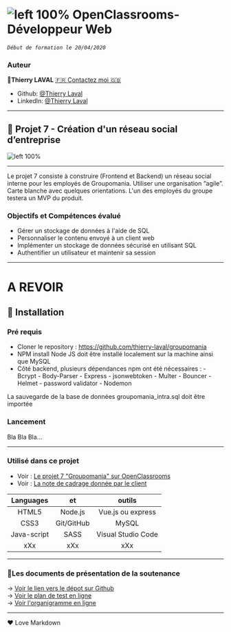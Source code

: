 # ![left 100%](https://github.com/thierry-laval/archives/blob/master/images/Logo_OpenClassrooms.png?raw=true) OpenClassrooms-Développeur Web

_`Début de formation le 20/04/2020`_

### Auteur

👤**Thierry LAVAL** [🇫🇷 Contactez moi 🇬🇧](<thierrylaval@gmx.com>)

* Github: [@Thierry Laval](https://github.com/thierry-laval)
* LinkedIn: [@Thierry Laval](https://www.linkedin.com/in/thierry-laval)
***

## 📎 Projet 7 - Création d'un réseau social d’entreprise
![left 100%](https://github.com/thierry-laval/archives/blob/master/images/logo-groupomania.png?raw=true)
***
Le projet 7 consiste à construire  (Frontend et Backend) un réseau social interne pour les employés de Groupomania.
Utiliser une organisation “agile”. Carte blanche avec quelques orientations.
L'un des employés du groupe testera un MVP du produit.

### Objectifs et Compétences évalué

* Gérer un stockage de données à l'aide de SQL
* Personnaliser le contenu envoyé à un client web
* Implémenter un stockage de données sécurisé en utilisant SQL
* Authentifier un utilisateur et maintenir sa session

***
# A REVOIR
## 🔨 Installation ##

### Pré requis

* Cloner le repository : <https://github.com/thierry-laval/groupomania>
* NPM install Node JS doit être installé localement sur la machine ainsi que MySQL
* Côté backend, plusieurs dépendances npm ont été nécessaires : - Bcrypt - Body-Parser - Express - jsonwebtoken - Multer - Bouncer - Helmet - password validator - Nodemon

La sauvegarde de la base de données groupomania_intra.sql doit être importée

### Lancement

Bla Bla Bla...
***

### Utilisé dans ce projet

* Voir : [Le projet 7 "Groupomania" sur OpenClassrooms](https://openclassrooms.com/fr/paths/185/projects/677/assignment "Cliquez pour voir le projet")
* Voir : [La note de cadrage donnée par le client](documents/Groupomania_Specs_FR_DWJ_VF.pdf)

| Languages       | et             | outils                 |
| :-------------: |:-------------: | :-----:                |
| HTML5           | Node.js        | Vue.js ou express      |
| CSS3            | Git/GitHub     | MySQL                  |
| Java-script     | SASS           |  Visual Studio Code    |
|       xXx       |       xXx      |        xXx             |

***

### 🚦Les documents de présentation de la soutenance

→ [Voir le lien vers le dépot sur Github]()\
→ [Voir le plan de test en ligne]()\
→ [Voir l'organigramme en ligne]()

***
<p>&hearts; Love Markdown<p>
